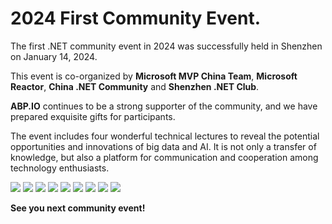 # 2024 First Community Event.

The first .NET community event in 2024 was successfully held in Shenzhen on January 14, 2024.

This event is co-organized by **Microsoft MVP China Team**, **Microsoft Reactor**, **China .NET Community** and **Shenzhen .NET Club**.

**ABP.IO** continues to be a strong supporter of the community, and we have prepared exquisite gifts for participants.

The event includes four wonderful technical lectures to reveal the potential opportunities and innovations of big data and AI. It is not only a transfer of knowledge, but also a platform for communication and cooperation among technology enthusiasts.

![](1.jpg)
![](2.jpg)
![](3.jpg)
![](4.jpg)
![](51.jpg)
![](5.jpg)
![](6.jpg)
![](8.jpg)
![](9.jpg)

**See you next community event!**